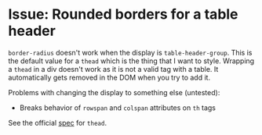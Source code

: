 # Issue: Rounded borders for a table header

`border-radius` doesn't work when the display is `table-header-group`. This is the default value for a `thead` which is the thing that I want to style. Wrapping a `thead` in a div doesn't work as it is not a valid tag with a table. It automatically gets removed in the DOM when you try to add it.

Problems with changing the display to something else (untested):

- Breaks behavior of `rowspan` and `colspan` attributes on `th` tags

See the official [spec] for `thead`.

[spec]: https://html.spec.whatwg.org/multipage/tables.html#the-thead-element
